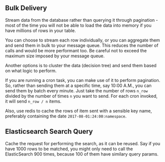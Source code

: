 ## Bulk Delivery

Stream data from the database rather than querying it through pagination - most of the time you will not be able to load the data into memory if you have millions of rows in your table. 

You can choose to stream each row individually, or you can aggregate them and send them in bulk to your message queue. This reduces the number of calls and would be more performant too. Be careful not to exceed the maximum size imposed by your message queue.

Another options is to cluster the data (decision tree) and send them based on what logic to perform.

If you are running a cron task, you can make use of it to perform pagination. So, rather than sending them at a specific time, say 10:00 A.M., you can send them by batch every minute. Just take the number of rows `n_row` divided by the number of times `n` you want to send. For each cron invoked, it will send `n_row / n` items.

Also, use redis to cache the rows of item sent with a sensible key name, preferably containing the date `2017-08-01:24:00:namespace`. 

## Elasticsearch Search Query

Cache the request for performing the search, as it can be reused. Say if you have 1000 rows to be matched, you might only need to call the ElasticSearch 900 times, because 100 of them have similary query params. 
